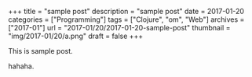 +++
title = "sample post"
description = "sample post"
date = 2017-01-20
categories = ["Programming"]
tags = ["Clojure", "om", "Web"]
archives = ["2017-01"]
url = "2017-01/20/2017-01-20-sample-post"
thumbnail = "img/2017-01/20/a.png"
draft = false
+++

This is sample post.

<!--more-->

hahaha.

